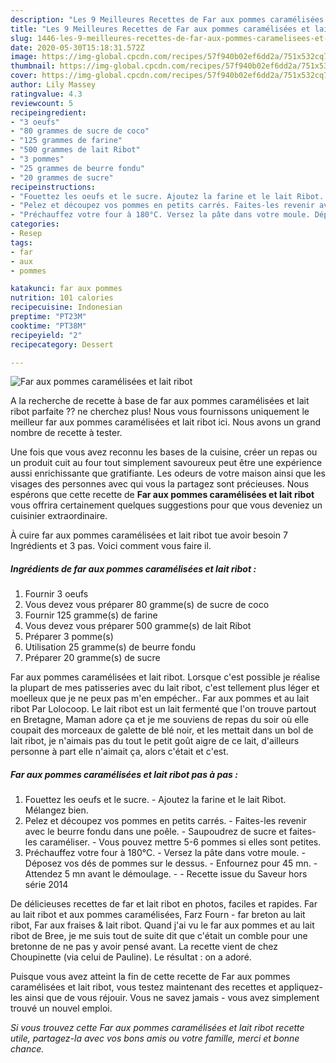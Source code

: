 ```yaml
---
description: "Les 9 Meilleures Recettes de Far aux pommes caramélisées et lait ribot"
title: "Les 9 Meilleures Recettes de Far aux pommes caramélisées et lait ribot"
slug: 1446-les-9-meilleures-recettes-de-far-aux-pommes-caramelisees-et-lait-ribot
date: 2020-05-30T15:18:31.572Z
image: https://img-global.cpcdn.com/recipes/57f940b02ef6dd2a/751x532cq70/far-aux-pommes-caramelisees-et-lait-ribot-photo-principale-de-la-recette.jpg
thumbnail: https://img-global.cpcdn.com/recipes/57f940b02ef6dd2a/751x532cq70/far-aux-pommes-caramelisees-et-lait-ribot-photo-principale-de-la-recette.jpg
cover: https://img-global.cpcdn.com/recipes/57f940b02ef6dd2a/751x532cq70/far-aux-pommes-caramelisees-et-lait-ribot-photo-principale-de-la-recette.jpg
author: Lily Massey
ratingvalue: 4.3
reviewcount: 5
recipeingredient:
- "3 oeufs"
- "80 grammes de sucre de coco"
- "125 grammes de farine"
- "500 grammes de lait Ribot"
- "3 pommes"
- "25 grammes de beurre fondu"
- "20 grammes de sucre"
recipeinstructions:
- "Fouettez les oeufs et le sucre. Ajoutez la farine et le lait Ribot. Mélangez bien."
- "Pelez et découpez vos pommes en petits carrés. Faites-les revenir avec le beurre fondu dans une poêle. Saupoudrez de sucre et faites-les caraméliser. Vous pouvez mettre 5-6 pommes si elles sont petites."
- "Préchauffez votre four à 180°C. Versez la pâte dans votre moule. Déposez vos dés de pommes sur le dessus. Enfournez pour 45 mn. Attendez 5 mn avant le démoulage.  Recette issue du Saveur hors série 2014"
categories:
- Resep
tags:
- far
- aux
- pommes

katakunci: far aux pommes 
nutrition: 101 calories
recipecuisine: Indonesian
preptime: "PT23M"
cooktime: "PT38M"
recipeyield: "2"
recipecategory: Dessert

---
```



![Far aux pommes caramélisées et lait ribot](https://img-global.cpcdn.com/recipes/57f940b02ef6dd2a/751x532cq70/far-aux-pommes-caramelisees-et-lait-ribot-photo-principale-de-la-recette.jpg)

A la recherche de recette à base de far aux pommes caramélisées et lait ribot parfaite ?? ne cherchez plus! Nous vous fournissons uniquement le meilleur far aux pommes caramélisées et lait ribot ici. Nous avons un grand nombre de recette à tester.

Une fois que vous avez reconnu les bases de la cuisine, créer un repas ou un produit cuit au four tout simplement savoureux peut être une expérience aussi enrichissante que gratifiante. Les odeurs de votre maison ainsi que les visages des personnes avec qui vous la partagez sont précieuses. Nous espérons que cette recette de <strong> Far aux pommes caramélisées et lait ribot </strong> vous offrira certainement quelques suggestions pour que vous deveniez un cuisinier extraordinaire.

<!--inarticleads1-->

À cuire far aux pommes caramélisées et lait ribot tue avoir besoin 7 Ingrédients et 3 pas. Voici comment vous faire il.

##### Ingrédients de far aux pommes caramélisées et lait ribot :

1. Fournir 3 oeufs
1. Vous devez vous préparer 80 gramme(s) de sucre de coco
1. Fournir 125 gramme(s) de farine
1. Vous devez vous préparer 500 gramme(s) de lait Ribot
1. Préparer 3 pomme(s)
1. Utilisation 25 gramme(s) de beurre fondu
1. Préparer 20 gramme(s) de sucre


Far aux pommes caramélisées et lait ribot. Lorsque c&#39;est possible je réalise la plupart de mes patisseries avec du lait ribot, c&#39;est tellement plus léger et moelleux que je ne peux pas m&#39;en empécher.. Far aux pommes et au lait ribot Par Lolocoop. Le lait ribot est un lait fermenté que l&#39;on trouve partout en Bretagne, Maman adore ça et je me souviens de repas du soir où elle coupait des morceaux de galette de blé noir, et les mettait dans un bol de lait ribot, je n&#39;aimais pas du tout le petit goût aigre de ce lait, d&#39;ailleurs personne à part elle n&#39;aimait ça, alors c&#39;était et c&#39;est. 

<!--inarticleads2-->

##### Far aux pommes caramélisées et lait ribot pas à pas :

1. Fouettez les oeufs et le sucre. - Ajoutez la farine et le lait Ribot. Mélangez bien.
1. Pelez et découpez vos pommes en petits carrés. - Faites-les revenir avec le beurre fondu dans une poêle. - Saupoudrez de sucre et faites-les caraméliser. - Vous pouvez mettre 5-6 pommes si elles sont petites.
1. Préchauffez votre four à 180°C. - Versez la pâte dans votre moule. - Déposez vos dés de pommes sur le dessus. - Enfournez pour 45 mn. - Attendez 5 mn avant le démoulage. -  - Recette issue du Saveur hors série 2014


De délicieuses recettes de far et lait ribot en photos, faciles et rapides. Far au lait ribot et aux pommes caramélisées, Farz Fourn - far breton au lait ribot, Far aux fraises &amp; lait ribot. Quand j&#39;ai vu le far aux pommes et au lait ribot de Bree, je me suis tout de suite dit que c&#39;était un comble pour une bretonne de ne pas y avoir pensé avant. La recette vient de chez Choupinette (via celui de Pauline). Le résultat : on a adoré. 

<!--inarticleads1-->

<p>
Puisque vous avez atteint la fin de cette recette de Far aux pommes caramélisées et lait ribot, vous testez maintenant des recettes et appliquez-les ainsi que de vous réjouir. Vous ne savez jamais - vous avez simplement trouvé un nouvel emploi.
</p>

<p>
<i>Si vous trouvez cette Far aux pommes caramélisées et lait ribot recette utile, partagez-la avec vos bons amis ou votre famille, merci et bonne chance.</i>
</p>
